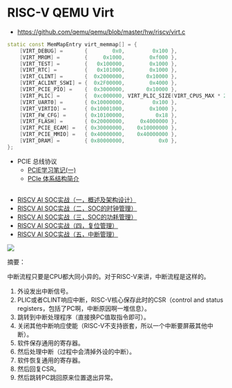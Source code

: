 
# RISC-V QEMU Virt

* https://github.com/qemu/qemu/blob/master/hw/riscv/virt.c

```cpp
static const MemMapEntry virt_memmap[] = {
    [VIRT_DEBUG] =       {        0x0,         0x100 },
    [VIRT_MROM] =        {     0x1000,        0xf000 },
    [VIRT_TEST] =        {   0x100000,        0x1000 },
    [VIRT_RTC] =         {   0x101000,        0x1000 },
    [VIRT_CLINT] =       {  0x2000000,       0x10000 },
    [VIRT_ACLINT_SSWI] = {  0x2F00000,        0x4000 },
    [VIRT_PCIE_PIO] =    {  0x3000000,       0x10000 },
    [VIRT_PLIC] =        {  0xc000000, VIRT_PLIC_SIZE(VIRT_CPUS_MAX * 2) },
    [VIRT_UART0] =       { 0x10000000,         0x100 },
    [VIRT_VIRTIO] =      { 0x10001000,        0x1000 },
    [VIRT_FW_CFG] =      { 0x10100000,          0x18 },
    [VIRT_FLASH] =       { 0x20000000,     0x4000000 },
    [VIRT_PCIE_ECAM] =   { 0x30000000,    0x10000000 },
    [VIRT_PCIE_MMIO] =   { 0x40000000,    0x40000000 },
    [VIRT_DRAM] =        { 0x80000000,           0x0 },
};
```

* PCIE 总线协议
    * [PCIE学习笔记(一)](https://zhuanlan.zhihu.com/p/216034122)
    * [PCIe 体系结构简介](https://zhuanlan.zhihu.com/p/283026221)

## 

* [RISCV AI SOC实战（一，概述及架构设计）](https://zhuanlan.zhihu.com/p/161010994)
* [RISCV AI SOC实战（二，SOC的时钟管理）](https://zhuanlan.zhihu.com/p/161194737)
* [RISCV AI SOC实战（三，SOC的功耗管理）](https://zhuanlan.zhihu.com/p/161787237)
* [RISCV AI SOC实战（四，复位管理）](https://zhuanlan.zhihu.com/p/161891614)
* [RISCV AI SOC实战（五，中断管理）](https://zhuanlan.zhihu.com/p/162888552)

![](https://pic2.zhimg.com/80/v2-46ca43595e3625c5aa38d7b6be395a61_1440w.jpg)

摘要：

中断流程只要是CPU都大同小异的。对于RISC-V来讲，中断流程是这样的。

1. 外设发出中断信号。
2. PLIC或者CLINT响应中断，RISC-V核心保存此时的CSR（control and status registers，包括了PC啊，中断原因啊一堆信息）。
3. 跳转到中断处理程序（直接换PC值取指令即可）。
4. 关闭其他中断响应使能（RISC-V不支持嵌套，所以一个中断要屏蔽其他中断）。
5. 软件保存通用的寄存器。
6. 然后处理中断（过程中会清掉外设的中断）。
7. 软件恢复通用的寄存器。
8. 然后回复CSR。
9. 然后跳转PC跳回原来位置退出异常。
